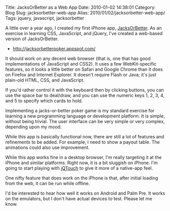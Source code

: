 Title: JacksOrBetter as a Web App
Date: 2010-01-02 14:38:01
Category: Blog
Slug: jacksorbetter-web-app
Alias: 2010/01/02/jacksorbetter-web-app/
Tags: jquery, javascript, jacksorbetter


A little over a year ago, I created my first iPhone app, [JacksOrBetter](http://undefinedvalue.com/2008/09/07/jacksorbetter-iphone-and-ipod-touch). As an exercise in learning CSS, JavaScript, and jQuery, I've created a web-based version of JacksOrBetter.

- http://jacksorbetterpoker.appspot.com/
<!--break-->
It should work on any decent web browser (that is, one that has good implementations of JavaScript and CSS2). It uses a few WebKit-specific features, so it looks a little better on Safari and Google Chrome than it does on Firefox and Internet&nbsp;Explorer. It doesn't require Flash or Java; it's just plain-old HTML, CSS, and JavaScript.

If you'd rather control it with the keyboard then by clicking buttons, you can use the space bar to deal/draw, and you can use the numeric keys 1, 2, 3, 4, and 5 to specify which cards to hold.

Implementing a jacks-or-better poker game is my standard exercise for learning a new programming language or development platform. It is simple, without being trivial. The user interface can be very simple or very complex, depending upon my mood.

While this app is basically functional now, there are still a lot of features and refinements to be added. For example, I need to show a payout table. The animations could also use improvement.

While this app works fine in a desktop browser, I'm really targeting it at the iPhone and similar platforms. Right now, it is a bit sluggish on iPhone. I'm going to start playing with [jQTouch](http://www.jqtouch.com/) to give it more of a native-app feel.

One nifty feature that does work on the iPhone is that, after initial loading from the web, it can be run while offline.
 
I'd be interested to hear how well it works on Android and Palm Pre. It works on the emulators, but I don't have actual devices to test. Please let me know.
